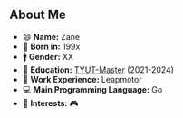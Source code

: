 ## About Me

- 😄 **Name:** Zane
- 🍰 **Born in:** 199x
- 🚹 **Gender:** XX
- 📖 **Education:** [TYUT-Master]((https://www.tyut.edu.cn/)) (2021-2024)
- 💼 **Work Experience:** Leapmotor
- 💻 **Main Programming Language:** Go
- 💬 **Interests:** 🎮
